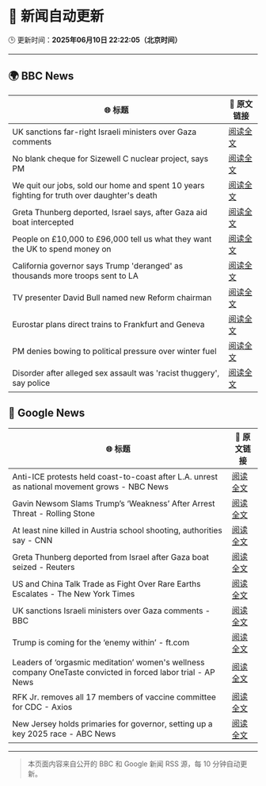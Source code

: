 # 🧠 新闻自动更新

🕒 更新时间：**2025年06月10日 22:22:05（北京时间）**

---

## 🌍 BBC News

| 🌐 标题 | 🔗 原文链接 |
|--------|-------------|
| UK sanctions far-right Israeli ministers over Gaza comments | [阅读全文](https://www.bbc.com/news/articles/c8xgk1ek19lo) |
| No blank cheque for Sizewell C nuclear project, says PM | [阅读全文](https://www.bbc.com/news/articles/c20q918w8vjo) |
| We quit our jobs, sold our home and spent 10 years fighting for truth over daughter's death | [阅读全文](https://www.bbc.com/news/articles/cdxn5d4dzrwo) |
| Greta Thunberg deported, Israel says, after Gaza aid boat intercepted | [阅读全文](https://www.bbc.com/news/articles/c5y264x3nnno) |
| People on £10,000 to £96,000 tell us what they want the UK to spend money on | [阅读全文](https://www.bbc.com/news/articles/c1de612exp4o) |
| California governor says Trump 'deranged' as thousands more troops sent to LA | [阅读全文](https://www.bbc.com/news/articles/cyvmz3egr7do) |
| TV presenter David Bull named new Reform chairman | [阅读全文](https://www.bbc.com/news/articles/c3v54d60y6vo) |
| Eurostar plans direct trains to Frankfurt and Geneva | [阅读全文](https://www.bbc.com/news/articles/cded0zypxl7o) |
| PM denies bowing to political pressure over winter fuel | [阅读全文](https://www.bbc.com/news/articles/c79e0qq3r31o) |
| Disorder after alleged sex assault was 'racist thuggery', say police | [阅读全文](https://www.bbc.com/news/articles/ckg4v04p008o) |

## 📰 Google News

| 🌐 标题 | 🔗 原文链接 |
|--------|-------------|
| Anti-ICE protests held coast-to-coast after L.A. unrest as national movement grows - NBC News | [阅读全文](https://news.google.com/rss/articles/CBMitgFBVV95cUxQN1RGdXh5VnE1RVYyZHVXeUJkeDlQb1ZIRklLd1ZmY3ZFc0pnRmdGbkJOSEhWaDNERmxLMHBaUndNQWlLaWh1MnBZbEVQQ2lIQWRub1RSTUM2bmN6aTZkbUxzNktwc2p5NGtwU0dvMGVrZWNIZlVnQ1lNWDl5Zm5ic2owZVhtQ0pkU21tQklWMUN3NGNYRE16aXp1S1dOMC15ZTVySUowWnBFcTRKblBqVEpVZ19EZ9IBVkFVX3lxTE1sYlpDNFNqdjUyeGdNN1lKcEQ2RUV3dWtIekYzT2NPdGNWZjY2MGxyQi1jT0ZWdXNDWjR6SHVQNW1HZlR4LVRYLWVTUnFBMmtBUm5wU1pn?oc=5) |
| Gavin Newsom Slams Trump’s ‘Weakness’ After Arrest Threat - Rolling Stone | [阅读全文](https://news.google.com/rss/articles/CBMiqwFBVV95cUxNbDUxZ3RnR180VUVUcGs0WHYwajRnWnU2dGRTeHJibjNSeTNtMk42NnpNYUp2aG5HOEVfRDI5WTV0dks3MFJsMlFEa011cklXcGhoQTd2MzFDS05hVDN4NUctdEFqOXZvUmJJLWdCUmJNSVY0d2lSMWZ0dTVuWVc1c0JfSE5aa1l2WVZQa2F4bU03bmFoc3pRakQ3R1NldzV6TUtUODZQWHlrVUE?oc=5) |
| At least nine killed in Austria school shooting, authorities say - CNN | [阅读全文](https://news.google.com/rss/articles/CBMiiwFBVV95cUxNTDBpNDdWbzV5RjA5ZU9yZEozb3VUV1hDanluLU83aGJaODh6cnhtTEN1MTc3WUtHdzZqWDNqbVlWYllFNmw5aVNZWmdQMjF4alFhQ2w1UkRzd0FqTUlWRkRYb2VfRFNJRFVSSFd1bmxscjMzd0VZa2hhUnlqek13SUVzVTZZTjRacnpB?oc=5) |
| Greta Thunberg deported from Israel after Gaza boat seized - Reuters | [阅读全文](https://news.google.com/rss/articles/CBMisAFBVV95cUxQV0loT2hNeFVOMGpTOTdoRjdDaVQ4TkEtNFVaRzdSYWhaaGg2dWEwTFNzckdtcnN1Y0NqVHdJTXpPTEo2SDNfNmNnaTJZRTJuYnNvV3hPRG8wY1VZUm9jXzVJWnZEcFAzNHMtaFBXWWU5N19KT3l2ZzNtamtoRU02ZlVkUDkxYWFvVkFPSzI4ZzZCNE1hOE10N2NlbEh6NHlXWTZPUlRzMklPZEktVkRHcg?oc=5) |
| US and China Talk Trade as Fight Over Rare Earths Escalates - The New York Times | [阅读全文](https://news.google.com/rss/articles/CBMigwFBVV95cUxNaXpFX2FwNm9SczZrQnRmNkYwSHRPaElyYWtUclZHeHdzb3BfU1VIb1YzbEljdm42QmgyVUE5VXBMQTdQbXdwX3VDY21jaGZ2UnRaMGl4NDc3UzRoeEhyaXpVa2I0U2VmclBoWVVEMzZUN0drcTg1enpndjNmVTVUNTdtYw?oc=5) |
| UK sanctions Israeli ministers over Gaza comments - BBC | [阅读全文](https://news.google.com/rss/articles/CBMiWkFVX3lxTE0xR19yMk5WRlhVMDVhR2tUMWtYdlRWM29yTTZ5djRWN2tnN0QtaEdMYzNjVk5RQmJsVUE4eDlGT3RKWk9iRjBKZno0NGRINHh4U3VkNS1WSG9oZ9IBX0FVX3lxTE92b1d2U3F0QXM4dnNDaG9VbWEwbUxKMWhWTDhIelRkaDhjTFZKT2tqdm5OOUtMRV9fTFUtNzh4Z2VDWE9mdzQ2UzZKdXFCQnBWdXp6MkRDSFg2WW5KTms0?oc=5) |
| Trump is coming for the ‘enemy within’ - ft.com | [阅读全文](https://news.google.com/rss/articles/CBMicEFVX3lxTFAzMzFteURwWjdOa3h2WFlzOXRnYlVRRzlMMFdvNnJzZWlLeG9GRFNYMUxLZDRiNGZJakhiNFlFdDBTWGlfc01DbEN3Uk1RVkZQYk5TcHlWRVFLVk43QmxjR0NHSzhKeVFGX3V2OGNGQmw?oc=5) |
| Leaders of ‘orgasmic meditation’ women's wellness company OneTaste convicted in forced labor trial - AP News | [阅读全文](https://news.google.com/rss/articles/CBMitwFBVV95cUxQMlhsdHBDU3M3TFVVV1Z3QWFFZ0lKdkNPeG1LdjZjejhiSjBnVnFCZEpzaDNLdExOSk9LbGZZRzRkbzk1VldPZFRMRnB2enpBM1ljMFpKclp3ajlGLURrZVgxM182czk4YzhSTGxYeGhBdEEtUHJWMW1aLXZaSGdqcGJ3WUFoazZSVC0yR1l6QlZtZFRpbXlZZlhMeldCTzZMOTIyOUYwMFB4dGpYbmVJbHViV3UwOEU?oc=5) |
| RFK Jr. removes all 17 members of vaccine committee for CDC - Axios | [阅读全文](https://news.google.com/rss/articles/CBMiekFVX3lxTE1VT3ZYN2pfaHFzR2kzZ2pjazFlUlBDbmRZampueXhtRUh5OXFjbGRQNk1lcl8weF9SeFdxMXAxdDVEWXdIZVNVaDJ1eUZic0xNajZYR3VsTWk1cFFINlVibVNKNzdmV3VaVVZyb1VmUWFwNkpkc1dWOVB3?oc=5) |
| New Jersey holds primaries for governor, setting up a key 2025 race - ABC News | [阅读全文](https://news.google.com/rss/articles/CBMipgFBVV95cUxOLWVLUjJIVGFQYlJkR25DeVc2anRqVmdrWkFGTXhyV0k2akhRUlE4WnQySDczSndhd3VVb1hXQ3h6VzVxR2Q0dkl4V3ktS1oxSVZpcHN4d0hNR1N4SEl2VzZPelJOaUkweWYtNm9BYUF4cU1HdXdnTVU1Q0JhbUtsUHhSU2QzalZFZzhqX0NjN3V6RmQ0ZlhPR3hYN0wwSE9BeDFCemNn0gGrAUFVX3lxTFB6UldwOWM0dW5BSm1kOVoyVEVNU1hUT3E4d1FQOC1OWXNtdEFQUHhLY0hvUF9TSVp1RHRTWElMdlNkTjBOMDdSNy05dlpua2Jza0pPck01eWdMZkJtU2dSUmFUYVFkQ1cyWlIxVlVOamZ2aWJSaUNtcHZxeEZaVmxtZ3d3NlZaTE1HdkZTYzB6bXB4dEZKaVBwLXVRbkFBRjNxZEJndVBiaXJ2dw?oc=5) |

---
> 本页面内容来自公开的 BBC 和 Google 新闻 RSS 源，每 10 分钟自动更新。
